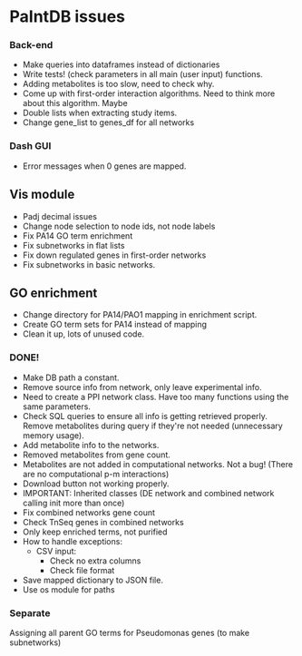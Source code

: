 # PaIntDB issues


### Back-end
- Make queries into dataframes instead of dictionaries
- Write tests! (check parameters in all main (user input) functions.
- Adding metabolites is too slow, need to check why.
- Come up with first-order interaction algorithms. Need to think more about this algorithm. Maybe
- Double lists when extracting study items.
- Change gene_list to genes_df for all networks

### Dash GUI
- Error messages when 0 genes are mapped.

## Vis module
- Padj decimal issues
- Change node selection to node ids, not node labels
- Fix PA14 GO term enrichment
- Fix subnetworks in flat lists
- Fix down regulated genes in first-order networks
- Fix subnetworks in basic networks.


## GO enrichment
- Change directory for PA14/PAO1 mapping in enrichment script.
- Create GO term sets for PA14 instead of mapping
- Clean it up, lots of unused code.



### DONE!
- Make DB path a constant.
- Remove source info from network, only leave experimental info.
- Need to create a PPI network class. Have too many functions using the same parameters.
- Check SQL queries to ensure all info is getting retrieved properly. Remove metabolites during query if they're not needed (unnecessary memory usage).
- Add metabolite info to the networks.
- Removed metabolites from gene count.
- Metabolites are not added in computational networks. Not a bug! (There are no computational p-m interactions)
- Download button not working properly.
- IMPORTANT: Inherited classes (DE network and combined network calling init more than once)
- Fix combined networks gene count
- Check TnSeq genes in combined networks
- Only keep enriched terms, not purified
- How to handle exceptions:
    - CSV input:
        - Check no extra columns
        - Check file format
- Save mapped dictionary to JSON file.
- Use os module for paths

### Separate
Assigning all parent GO terms for Pseudomonas genes (to make subnetworks)




